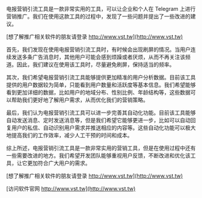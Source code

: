 电报营销引流工具是一款非常实用的工具，可以让企业和个人在 Telegram 上进行营销推广。我们在使用这款工具的过程中，发现了一些问题并提出了一些改进的建议。

[想了解推广相关软件的朋友请登录 http://www.vst.tw](http://www.vst.tw)

首先，我们发现在使用电报营销引流工具时，有时候会出现刷屏的情况。当用户连续发送多条广告消息时，其他用户可能会感到烦躁或者厌烦，从而不再关注该频道。因此，我们建议在使用该工具时，尽量避免刷屏，保持适当的频率。

其次，我们希望电报营销引流工具能够提供更加精准的用户分析数据。目前该工具提供的用户数据较为简单，只能看到用户数量和活跃度等基本信息。我们希望能够看到更加详细的数据，比如用户的地域分布、性别比例、年龄结构等，这些数据可以帮助我们更好地了解用户需求，从而优化我们的营销策略。

最后，我们认为电报营销引流工具可以进一步完善其自动化功能。目前该工具能够自动发送消息、定时发送消息等，但是我们希望它能够更进一步，比如可以自动回复用户的私信、自动识别用户需求并推送相应的内容等。这些自动化功能可以极大地提高我们的工作效率，减少人工干预的时间和成本。

综上所述，电报营销引流工具是一款非常实用的营销工具，但是在使用过程中还有一些需要改进的地方。我们希望开发团队能够重视用户反馈，不断改进和优化该工具，让它更加符合广大用户的需求。

[想了解推广相关软件的朋友请登录 http://www.vst.tw](http://www.vst.tw)


[访问软件官网 http://www.vst.tw](http://www.vst.tw)
